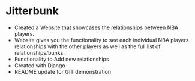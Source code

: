 # Jitterbunk

- Created a Website that showcases the relationships between NBA players.
- Website gives you the functionality to see each individual NBA players relationships with the other players as well as the full list of relationships/bunks.
- Functionality to Add new relationships
- Created with Django
- README update for GIT demonstration

